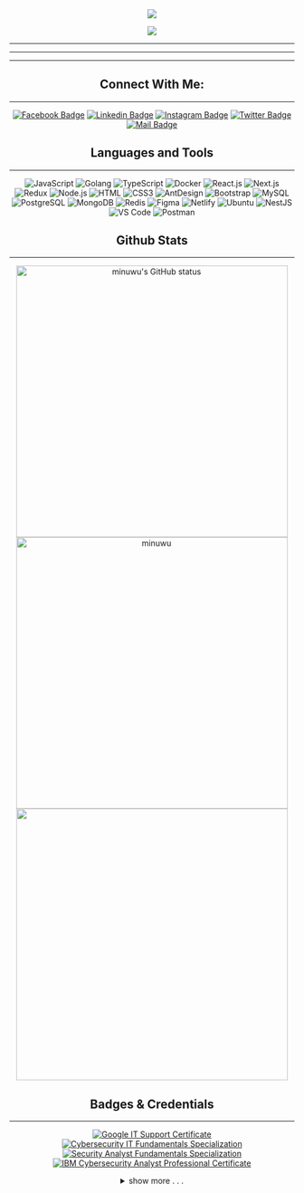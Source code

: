 <div align="center">
  <a href="https://git.io/typing-svg">
    <img src="https://readme-typing-svg.herokuapp.com/?lines=Hello,+Minhaz+here!+👋;Nice+to+meet+you!;만나서+반가워요;は+じ+め+ま+し+て;السلام+عليكم;&center=true&size=30">
  </a>

![](https://komarev.com/ghpvc/?username=minuwu&color=brightgreen)

</div>

---

---

---
<div align="center">

## Connect With Me:
---
[![Facebook Badge](https://img.shields.io/badge/Facebook-1877F2?style=for-the-badge&logo=facebook&logoColor=white)](https://facebook.com/minuuu6)
[![Linkedin Badge](https://img.shields.io/badge/LinkedIn-0077B5?style=for-the-badge&logo=linkedin&logoColor=white)](https://www.linkedin.com/in/minuwu/) [![Instagram Badge](https://img.shields.io/badge/Instagram-E4405F?style=for-the-badge&logo=instagram&logoColor=white)](https://instagram.com/minhaz_bro)
[![Twitter Badge](https://img.shields.io/badge/Twitter-1DA1F2?style=for-the-badge&logo=twitter&logoColor=white)](https://twitter.com/minhaz_bro)
[![Mail Badge](https://img.shields.io/badge/Gmail-D14836?style=for-the-badge&logo=gmail&logoColor=white)](mailto:minhaz121337@gmail.com)




## Languages and Tools 
---
![JavaScript](https://img.shields.io/badge/JavaScript-F7DF1E?style=flat-square&logo=javascript&logoColor=black)
![Golang](https://img.shields.io/badge/Golang-F7F7F7?style=flat-square&logo=go&logoColor=00A7D0)
![TypeScript](https://img.shields.io/badge/TypeScript-007ACC?style=flat-square&logo=typescript&logoColor=white)
![Docker](https://img.shields.io/badge/Docker-0CC1F3?style=flat-square&logo=docker&logoColor=white)
![React.js](https://img.shields.io/badge/React.js-0081CB?style=flat-square&logo=react&logoColor=61DAFB)
![Next.js](https://img.shields.io/badge/Next.js-f7f7f7?style=flastic&logo=Next.js&logoColor=000000)
![Redux](https://img.shields.io/badge/Redux-black?style=flastic&logo=Redux&logoColor=764ABC)
![Node.js](https://img.shields.io/badge/Node.js-43853D?style=flat-square&logo=node.js&logoColor=white)
![HTML](https://img.shields.io/badge/HTML5-E34F26?style=flat-square&logo=html5&logoColor=white)
![CSS3](https://img.shields.io/badge/CSS3-1572B6?style=flat-square&logo=css3&logoColor=white)
![AntDesign](https://img.shields.io/badge/AntDesign-f7f7f7?style=flastic&logo=AntDesign&logoColor=0170FE)
![Bootstrap](https://img.shields.io/badge/Bootstrap-563D7C?style=flat-square&logo=bootstrap&logoColor=white)
![MySQL](https://img.shields.io/badge/MySQL-005C84?style=flat-square&logo=mysql&logoColor=white)
![PostgreSQL](https://img.shields.io/badge/PostgreSQL-31658D?style=flastic&logo=PostgreSQL&logoColor=white)
![MongoDB](https://img.shields.io/badge/MongoDB-F7F7F7?style=flat-square&logo=mongodb&logoColor=49A248)
![Redis](https://img.shields.io/badge/redis-%23DD0031.svg?&style=flat-square&logo=redis&logoColor=white)
![Figma](https://img.shields.io/badge/Figma-f7f7f7?style=flastic&logo=Figma&logoColor=F24E1E)
![Netlify](https://img.shields.io/badge/Netlify-00C7B7?style=flat-square&logo=netlify&logoColor=white)
![Ubuntu](https://img.shields.io/badge/Ubuntu-E05924?style=flat-square&logo=ubuntu&logoColor=black)
![NestJS](https://img.shields.io/badge/Nestjs-000000?style=flat-square&logo=nestjs&logoColor=D9224D)
![VS Code](https://img.shields.io/badge/VisualStudio-2C2B30?style=flastic&logo=VisualStudioCode&logoColor=007ACC)
![Postman](https://img.shields.io/badge/Postman-f7f7f7?style=flastic&logo=Postman&logoColor=FF6C37)



## Github Stats
---
<p>

<img align="center" src="https://github-readme-stats.vercel.app/api?username=minuwu&show_icons=true&include_all_commits=true&theme=algolia" width="480px" alt="minuwu's GitHub status" />

<img align="center" src="https://github-readme-streak-stats.herokuapp.com/?user=minuwu&theme=algolia" alt="minuwu" width="480px"/>

<img align="center" src="https://github-readme-stats.vercel.app/api/top-langs/?username=minuwu&layout=compact&theme=algolia&&langs_count=10" width="480px"/>

</p>

## Badges & Credentials

---

[![Google IT Support Certificate](https://images.credly.com/size/110x110/images/ae2f5bae-b110-4ea1-8e26-77cf5f76c81e/GCC_badge_IT_Support_1000x1000.png)](http://www.credly.com/badges/7bc2ea8c-28dd-4cb6-8362-c4ad810c7299 "Google IT Support Certificate") [![Cybersecurity IT Fundamentals Specialization](https://images.credly.com/size/110x110/images/114ee3e0-902b-45df-b9d0-2f72a16386a8/IT_Fund_for_Cyber_Specialist.png)](http://www.credly.com/badges/faa0d4d8-b55d-4aeb-97d8-7f0556f1f8a8 "Cybersecurity IT Fundamentals Specialization") [![Security Analyst Fundamentals Specialization](https://images.credly.com/size/110x110/images/89fc0e9e-6da5-4146-b277-cd11c313123f/Security_Analyst_Fundamentals_Specialization.png)](http://www.credly.com/badges/c450f707-a9e9-4ce3-bbff-b5894583ecf9 "Security Analyst Fundamentals Specialization") [![IBM Cybersecurity Analyst Professional Certificate](https://images.credly.com/size/110x110/images/a850079a-75bb-41e1-adae-dedfabcf597c/Professional_Certificate_-_IBM_Cybersecurity_Analyst.png)](http://www.credly.com/badges/fc026553-7359-40fc-b586-4a9c9fb6e1da "IBM Cybersecurity Analyst Professional Certificate")

<details>
<summary>
show more . . .
</summary>

<!--START_SECTION:badges-->
[![Cybersecurity Breach Case Studies](https://images.credly.com/size/110x110/images/2d57deba-bf1e-4a83-87fa-a154ea0b6d5c/image.png)](http://www.credly.com/badges/b3f8d7a7-ee8b-4808-913d-144afc79f931 "Cybersecurity Breach Case Studies")
[![Cyber Threat Intelligence](https://images.credly.com/size/110x110/images/f3344942-8667-469f-918c-39582c5077ed/image.png)](http://www.credly.com/badges/95d1fc85-814c-44a0-be4b-8dd1f23fc47d "Cyber Threat Intelligence")
[![Penetration Testing, Incident Response and Forensics](https://images.credly.com/size/110x110/images/d2361d38-7e56-4eaf-9592-53b394e1792e/image.png)](http://www.credly.com/badges/505f0a0d-6e9d-4698-a8b6-039a29bb8e35 "Penetration Testing, Incident Response and Forensics")
[![Network Security & Database Vulnerabilities](https://images.credly.com/size/110x110/images/d1763bae-0030-4349-930f-660f948c31fa/image.png)](http://www.credly.com/badges/b3d897fe-7cbc-46cf-83be-d0c29a20cb59 "Network Security & Database Vulnerabilities")
[![Cybersecurity Compliance Framework & System Administration](https://images.credly.com/size/110x110/images/f7fe89b7-3b7d-47ba-afdd-b5d33ea2fdf6/image.png)](http://www.credly.com/badges/7ff8e1ad-bb1e-4569-9893-b704fb38d4c7 "Cybersecurity Compliance Framework & System Administration")
[![Cybersecurity Roles, Processes & Operating System Security](https://images.credly.com/size/110x110/images/c5824700-bc31-4051-a33f-90522a023333/image.png)](http://www.credly.com/badges/c2cec9a6-4d31-4eb6-bd0a-d4fe83436035 "Cybersecurity Roles, Processes & Operating System Security")
[![Introduction to Cybersecurity Tools & Cyber Attacks](https://images.credly.com/size/110x110/images/cf9197c5-bbe4-458b-b42b-6bfbe6ddc2f9/image.png)](http://www.credly.com/badges/30bd0157-ad47-484f-bf63-499b292495fe "Introduction to Cybersecurity Tools & Cyber Attacks")
<!--END_SECTION:badges-->
---
[![An image of @minuwu's Holopin badges, which is a link to view their full Holopin profile](https://holopin.me/minuwu)](https://holopin.io/@minuwu)

---
</details>

</div>
